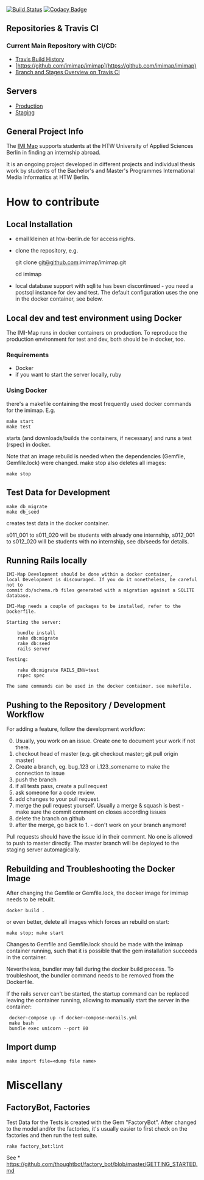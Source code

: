 [![Build Status](https://travis-ci.com/imimap/imimap.svg?branch=master)](https://travis-ci.com/imimap/imimap)
 [![Codacy Badge](https://api.codacy.com/project/badge/Grade/d9901844daae46f3aceea4dbf493d034)](https://www.codacy.com/app/kleinen/imimap?utm_source=github.com&amp;utm_medium=referral&amp;utm_content=imimap/imimap&amp;utm_campaign=Badge_Grade)

## Repositories & Travis CI

### Current Main Repository with CI/CD:

* [Travis Build History](https://travis-ci.org/imimap/imimap/builds)
* [https://github.com/imimap/imimap](https://github.com/imimap/imimap)
* [Branch and Stages Overview on Travis CI](https://travis-ci.com/imimap/imimap/branches)

## Servers
* [Production](http://imi-map.f4.htw-berlin.de)
* [Staging](http://imi-map-staging.f4.htw-berlin.de)
## General Project Info
The [IMI Map](http://imi-map.f4.htw-berlin.de) supports students at the HTW University of Applied Sciences Berlin in finding an internship abroad.

It is an ongoing project developed in different projects and individual thesis work
by students of the Bachelor's and Master's Programmes International Media Informatics at HTW Berlin.

# How to contribute

## Local Installation

- email kleinen at htw-berlin.de for access rights.
- clone the repository, e.g.

    git clone git@github.com:imimap/imimap.git

    cd imimap

- local database support with sqllite has been discontinued -
  you need a postsql instance for dev and test. The default configuration uses
  the one in the docker container, see below.

## Local dev and test environment using Docker

The IMI-Map runs in docker containers on production. To reproduce the production
environment for test and dev, both should be in docker, too.

### Requirements

- Docker
- if you want to start the server locally, ruby

### Using Docker

there's a makefile containing the most frequently used docker commands for the
imimap. E.g.

    make start
    make test

starts (and downloads/builds the containers, if necessary) and runs a test (rspec)
in docker.

Note that an image rebuild is needed when the dependencies (Gemfile, Gemfile.lock)
were changed. make stop also deletes all images:

    make stop


## Test Data for Development

    make db_migrate
    make db_seed

creates test data in the docker container.

s011_001 to s011_020 will be students with already one internship,
s012_001 to s012_020 will be students with no internship,
see db/seeds for details.


## Running Rails locally

    IMI-Map Development should be done within a docker container,
    local Development is discouraged. If you do it nonetheless, be careful not to
    commit db/schema.rb files generated with a migration against a SQLITE database.

    IMI-Map needs a couple of packages to be installed, refer to the Dockerfile.

    Starting the server:

        bundle install
        rake db:migrate
        rake db:seed
        rails server  

    Testing:

        rake db:migrate RAILS_ENV=test
        rspec spec

    The same commands can be used in the docker container. see makefile.

## Pushing to the Repository / Development Workflow

For adding a feature, follow the development workflow:

0. Usually, you work on an issue. Create one to document your work if not there.
1. checkout head of master (e.g. git checkout master; git pull origin master)
2. Create a branch, eg. bug_123 or i_123_somename to make the connection to issue
3. push the branch
5. if all tests pass, create a pull request
6. ask someone for a code review.
7. add changes to your pull request.
8. merge the pull request yourself. Usually a merge & squash is best - make sure the commit comment on closes according issues
9. delete the branch on github
10. after the merge, go back to 1. - don't work on your branch anymore!

Pull requests should have the issue id in their comment.
No one is allowed to push to master directly.
The master branch will be deployed to the staging server automagically.

## Rebuilding and Troubleshooting the Docker Image

After changing the Gemfile or Gemfile.lock, the docker image for imimap
needs to be rebuilt.

    docker build .

or even better, delete all images which forces an rebuild on start:

    make stop; make start

Changes to Gemfile and Gemfile.lock should be made with the imimap container running,
such that it is possible that the gem installation succeeds in the container.

Nevertheless, bundler may fail during the docker build process. To troubleshoot,
the bundler command needs to be removed from the Dockerfile.

If the rails server can't be started, the startup command can be replaced leaving the
container running, allowing to manually start the server in the container:

     docker-compose up -f docker-compose-norails.yml
     make bash
     bundle exec unicorn --port 80

## Import dump

    make import file=<dump file name>

# Miscellany

## FactoryBot, Factories

Test Data for the Tests is created with the Gem "FactoryBot".
After changed to the model and/or the factories, it's usually easier to
first check on the factories and then run the test suite.

    rake factory_bot:lint

See
    * https://github.com/thoughtbot/factory_bot/blob/master/GETTING_STARTED.md
